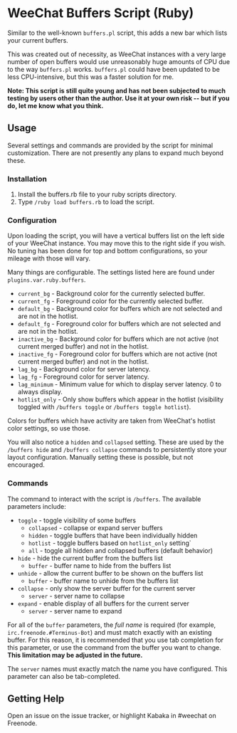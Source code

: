 # WeeChat Buffers Script (Ruby)

Similar to the well-known `buffers.pl` script, this adds a new bar which lists
your current buffers.

This was created out of necessity, as WeeChat instances with a very large
number of open buffers would use unreasonably huge amounts of CPU due to the
way `buffers.pl` works. `buffers.pl` could have been updated to be less
CPU-intensive, but this was a faster solution for me.

**Note: This script is still quite young and has not been subjected to much
testing by users other than the author. Use it at your own risk -- but if you
do, let me know what you think.**

## Usage

Several settings and commands are provided by the script for minimal
customization. There are not presently any plans to expand much beyond these.

### Installation

1. Install the buffers.rb file to your ruby scripts directory.
2. Type `/ruby load buffers.rb` to load the script.

### Configuration

Upon loading the script, you will have a vertical buffers list on the left side
of your WeeChat instance. You may move this to the right side if you wish. No
tuning has been done for top and bottom configurations, so your mileage with
those will vary.

Many things are configurable. The settings listed here are found under
`plugins.var.ruby.buffers`.

* `current_bg` - Background color for the currently selected buffer.
* `current_fg` - Foreground color for the currently selected buffer.
* `default_bg` - Background color for buffers which are not selected and are
  not in the hotlist.
* `default_fg` - Foreground color for buffers which are not selected and are
  not in the hotlist.
* `inactive_bg` - Background color for buffers which are not active (not
  current merged buffer) and not in the hotlist.
* `inactive_fg` - Foreground color for buffers which are not active (not
  current merged buffer) and not in the hotlist.
* `lag_bg` - Background color for server latency.
* `lag_fg` - Foreground color for server latency.
* `lag_minimum` - Minimum value for which to display server latency. 0 to
  always display.
* `hotlist_only` - Only show buffers which appear in the hotlist (visibility
  toggled with `/buffers toggle` or `/buffers toggle hotlist`).

Colors for buffers which have activity are taken from WeeChat's hotlist color
settings, so use those.

You will also notice a `hidden` and `collapsed` setting. These are used by the
`/buffers hide` and `/buffers collapse` commands to persistently store your
layout configuration. Manually setting these is possible, but not encouraged.

### Commands

The command to interact with the script is `/buffers`. The available parameters
include:

* `toggle` - toggle visibility of some buffers
  * `collapsed` - collapse or expand server buffers
  * `hidden` - toggle buffers that have been individually hidden
  * `hotlist` - toggle buffers based on `hotlist_only` setting`
  * `all` - toggle all hidden and collapsed buffers (default behavior)
* `hide` - hide the current buffer from the buffers list
  * `buffer` - buffer name to hide from the buffers list
* `unhide` - allow the current buffer to be shown on the buffers list
  * `buffer` - buffer name to unhide from the buffers list
* `collapse` - only show the server buffer for the current server
  * `server` - server name to collapse
* `expand` - enable display of all buffers for the current server
  * `server` - server name to expand

For all of the `buffer` parameters, the *full name* is required (for example,
`irc.freenode.#Terminus-Bot`) and must match exactly with an existing buffer.
For this reason, it is recommended that you use tab completion for this
parameter, or use the command from the buffer you want to change. **This
limitation may be adjusted in the future.**

The `server` names must exactly match the name you have configured. This
parameter can also be tab-completed.

## Getting Help

Open an issue on the issue tracker, or highlight Kabaka in #weechat on
Freenode.

